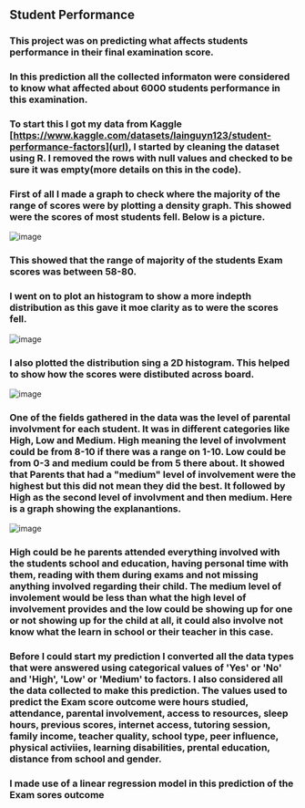 ## Student Performance
### This project was on predicting what affects students performance in their final examination score.

### In this prediction all the collected informaton were considered to know what affected about 6000 students performance in this examination. 

### To start this I got my data from Kaggle [https://www.kaggle.com/datasets/lainguyn123/student-performance-factors](url), I started by cleaning the dataset using R. I removed the rows with null values and checked to be sure it was empty(more details on this in the code).
### First of all I made a graph to check where the majority of the range of scores were by plotting a density graph. This showed were the scores of most students fell. Below is a picture.

![image](https://github.com/user-attachments/assets/af0ad82b-3cd1-4c6b-a28c-82d36953af3c)
### This showed that the range of majority of the students Exam scores was between 58-80.

### I went on to plot an histogram to show a more indepth distribution as this gave it moe clarity as to were the scores fell. 

![image](https://github.com/user-attachments/assets/47df2ea8-1a75-4ebd-a4dc-54b439a8e3e1)

### I also plotted the distribution sing a 2D histogram. This helped to show how the scores were distibuted across board.

![image](https://github.com/user-attachments/assets/cb3026e9-3a4b-4c06-8f18-af83d90eeddc)

### One of the fields gathered in the data was the level of parental involvment for each student. It was in different categories like High, Low and Medium. High meaning the level of involvment could be from 8-10 if there was a range on 1-10. Low could be from 0-3 and medium could be from 5 there about. It showed that Parents that had a "medium" level of involvement were the highest but this did not mean they did the best. It followed by High as the second level of involvment and then medium. Here is a graph showing the explanantions. 

![image](https://github.com/user-attachments/assets/fa6ddcfd-ab4a-4f00-bcb6-594a3dd8cd31)

### High could be he parents attended everything involved with the students school and education, having personal time with them, reading with them during exams and not missing anything involved regarding their child. The medium level of involement would be less than what the high level of involvement provides and the low could be showing up for one or not showing up for the child at all, it could also involve not know what the learn in school or their teacher in this case. 

### Before I could start my prediction I converted all the data types that were answered using categorical values of 'Yes' or 'No' and 'High', 'Low' or 'Medium' to factors. I also considered all the data collected to make this prediction. The values used to predict the Exam score outcome were hours studied, attendance, parental involvement, access to resources, sleep hours, previous scores, internet access, tutoring session, family income, teacher quality, school type, peer influence, physical activiies, learning disabilities, prental education, distance from school and gender. 

### I made use of a linear regression model in this prediction of the Exam sores outcome
